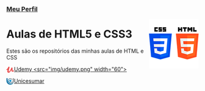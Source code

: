 ### [Meu Perfil](http://phstefen.github.io/)

<img align="right" src="img/htmlcss.png" width="130">

# Aulas de HTML5 e CSS3
Estes são os repositórios das minhas aulas de HTML e CSS


<img align="left" src="img/udemy.png" width="20">

[Udemy <src="img/udemy.png" width="60">](https://github.com/phStefen/aulas-html-css/tree/master/udemy/)

<img align="left" src="img/unicesumar.png" width="20">

[Unicesumar](https://github.com/phStefen/aulas-html-css/tree/master/unicesumar/)